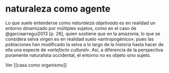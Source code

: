 # naturaleza como agente
Lo que suele entenderse como *naturaleza objetivada* es en realidad un entorno dinamizado por múltiples sujetos, como en el caso de @garciaarregui2013 [p. 26], quien sostiene que en la amazonia, lo que se considera selva virgen es en realidad suelo «antropogénico»; pues las poblaciones han modificado la selva a lo largo de la historia hasta hacer de ella una especie de *«artefacto cultural»*. Así, a diferencia de la perspectiva puramente naturalista occidental, el entorno no es objeto sino sujeto.

Ver [[casa como organismo]]
